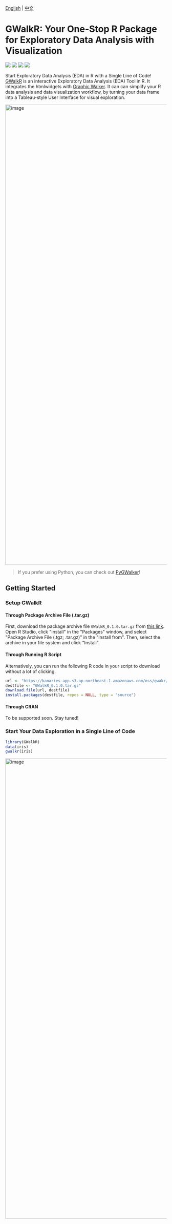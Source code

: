 [English](README.md) | [中文](./docs/README.zh.md)

# GWalkR: Your One-Stop R Package for Exploratory Data Analysis with Visualization

![](https://img.shields.io/github/actions/workflow/status/kanaries/GWalkR/web-app-build.yml?style=flat-square)
![](https://img.shields.io/github/license/kanaries/GWalkR?style=flat-square)
[![](https://img.shields.io/badge/twitter-kanaries_data-03A9F4?style=flat-square&logo=twitter)](https://twitter.com/kanaries_data)
[![](https://img.shields.io/discord/987366424634884096?color=%237289da&label=Discord&logo=discord&logoColor=white&style=flat-square)](https://discord.gg/WWHraZ8SeV)

Start Exploratory Data Analysis (EDA) in R with a Single Line of Code!
[GWalkR](https://github.com/Kanaries/GWalkR) is an interactive Exploratory Data Analysis (EDA) Tool in R.
It integrates the htmlwidgets with [Graphic Walker](https://github.com/Kanaries/graphic-walker).
It can can simplify your R data analysis and data visualization workflow, by turning your data frame into a Tableau-style User Interface for visual exploration.

<img width="1437" alt="image" src="https://github.com/Bruceshark/GWalkR/assets/33870780/26967dda-57c0-4abd-823c-63037c8f5168">

> If you prefer using Python, you can check out [PyGWalker](https://github.com/Kanaries/pygwalker)!

## Getting Started

### Setup GWalkR

#### Through Package Archive File (.tar.gz)

First, download the package archive file `GWalkR_0.1.0.tar.gz` from [this link](https://kanaries-app.s3.ap-northeast-1.amazonaws.com/oss/gwakr/GWalkR_0.1.0.tar.gz).
Open R Studio, click "Install" in the "Packages" window, and select "Package Archive File (.tgz; .tar.gz)" in the "Install from". Then, select the archive in your file system and click "Install".

#### Through Running R Script

Alternatively, you can run the following R code in your script to download without a lot of clicking.

```R
url <- "https://kanaries-app.s3.ap-northeast-1.amazonaws.com/oss/gwakr/GWalkR_0.1.0.tar.gz"
destfile <- "GWalkR_0.1.0.tar.gz"
download.file(url, destfile)
install.packages(destfile, repos = NULL, type = "source")
```

#### Through CRAN

To be supported soon. Stay tuned!


### Start Your Data Exploration in a Single Line of Code

```R
library(GWalkR)
data(iris)
gwalkr(iris)
```

<img width="1437" alt="image" src="https://github.com/Bruceshark/GWalkR/assets/33870780/718d8ff6-4ad5-492d-9afb-c4ed67573f51">


